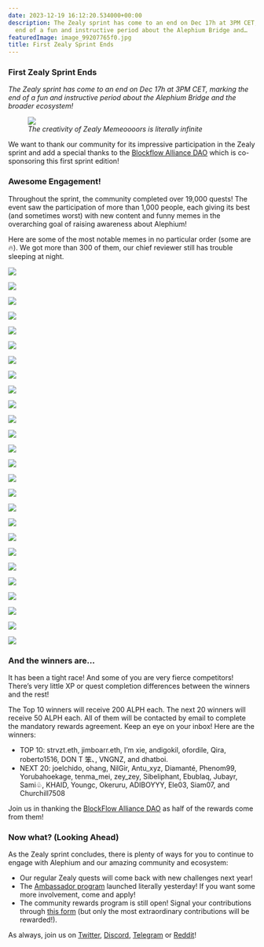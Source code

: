 ```yaml
---
date: 2023-12-19 16:12:20.534000+00:00
description: The Zealy sprint has come to an end on Dec 17h at 3PM CET, marking the
  end of a fun and instructive period about the Alephium Bridge and…
featuredImage: image_99207765f0.jpg
title: First Zealy Sprint Ends
---
```


### First Zealy Sprint Ends

_The Zealy sprint has come to an end on Dec 17h at 3PM CET, marking the end of a fun and instructive period about the Alephium Bridge and the broader ecosystem!_

<figure id="3823" class="graf graf--figure graf-after--p">
<img src="image_99207765f0.jpg" class="graf-image" data-image-id="0*IxGlAubqHVvM4itB" data-width="470" data-height="500" data-is-featured="true" />
<figcaption><em>The creativity of Zealy Memeoooors is literally infinite</em></figcaption>
</figure>

We want to thank our community for its impressive participation in the Zealy sprint and add a special thanks to the <a href="https://twitter.com/Blockflow_DAO" class="markup--anchor markup--p-anchor" data-href="https://twitter.com/Blockflow_DAO" rel="noopener" target="_blank">Blockflow Alliance DAO</a> which is co-sponsoring this first sprint edition!

### Awesome Engagement!

Throughout the sprint, the community completed over 19,000 quests! The event saw the participation of more than 1,000 people, each giving its best (and sometimes worst) with new content and funny memes in the overarching goal of raising awareness about Alephium!

Here are some of the most notable memes in no particular order (some are 🔥). We got more than 300 of them, our chief reviewer still has trouble sleeping at night.

![](image_c76c8db66f.jpeg)

![](image_9a8733c9b6.jpeg)

![](image_37c1433421.jpeg)

![](image_ff30f11250.jpeg)

![](image_ffcd2e0197.png)

![](image_f57f12f159.png)

![](image_468da4ea51.jpeg)

![](image_69fa84175e.png)

![](image_f6324f9207.jpeg)

![](image_d136898ad5.jpeg)

![](image_79a3983a22.jpeg)

![](image_b810187ef2.png)

![](image_38259817c4.jpeg)

![](image_156a04d18a.png)

![](image_c593c7b36d.jpeg)

![](image_25ea303587.jpeg)

![](image_819848973a.jpeg)

![](image_91439db3e3.jpeg)

![](image_2f68e0af40.jpeg)

![](image_5ddb09b09a.png)

![](image_b2ae5df149.png)

![](image_79624c45ef.jpeg)

![](image_273332e90f.jpeg)

![](image_844329abcf.jpeg)

![](image_b9562f323a.jpeg)

![](image_82015e738a.jpeg)

### And the winners are…

It has been a tight race! And some of you are very fierce competitors! There’s very little XP or quest completion differences between the winners and the rest!

The Top 10 winners will receive 200 ALPH each. The next 20 winners will receive 50 ALPH each. All of them will be contacted by email to complete the mandatory rewards agreement. Keep an eye on your inbox! Here are the winners:

- TOP 10: strvzt.eth, jimboarr.eth, I’m xie, andigokil, ofordile, Qira, roberto1516, DON T 笨､, VNGNZ, and dhatboi.
- NEXT 20: joelchido, ohang, NilGir, Antu_xyz, Diamanté, Phenom99, Yorubahoekage, tenma_mei, zey_zey, Sibeliphant, Ebublaq, Jubayr, Sami♧, KHAID, Youngc, Okeruru, ADIBOYYY, Ele03, Siam07, and Churchill7508

Join us in thanking the <a href="https://twitter.com/Blockflow_DAO" class="markup--anchor markup--p-anchor" data-href="https://twitter.com/Blockflow_DAO" rel="noopener" target="_blank">BlockFlow Alliance DAO</a> as half of the rewards come from them!

### Now what? (Looking Ahead)

As the Zealy sprint concludes, there is plenty of ways for you to continue to engage with Alephium and our amazing community and ecosystem:

- Our regular Zealy quests will come back with new challenges next year!
- The <a href="https://medium.com/@alephium/alephium-launches-its-ambassador-program-8e9c9c8c9d94" class="markup--anchor markup--li-anchor" data-href="https://medium.com/@alephium/alephium-launches-its-ambassador-program-8e9c9c8c9d94" target="_blank">Ambassador program</a> launched literally yesterday! If you want some more involvement, come and apply!
- The community rewards program is still open! Signal your contributions through <a href="https://docs.google.com/forms/d/e/1FAIpQLSeaSouXl-Hwd_lZohwgysqk-8whc9bydHuVpSCr1C6IoDHuoA/viewform" class="markup--anchor markup--li-anchor" data-href="https://docs.google.com/forms/d/e/1FAIpQLSeaSouXl-Hwd_lZohwgysqk-8whc9bydHuVpSCr1C6IoDHuoA/viewform" rel="noopener" target="_blank">this form</a> (but only the most extraordinary contributions will be rewarded!).

As always, join us on <a href="https://twitter.com/alephium" class="markup--anchor markup--p-anchor" data-href="https://twitter.com/alephium" rel="noopener" target="_blank">Twitter</a>, <a href="http://alephium.org/discord" class="markup--anchor markup--p-anchor" data-href="http://alephium.org/discord" rel="noopener" target="_blank">Discord</a>, <a href="https://t.me/alephiumgroup" class="markup--anchor markup--p-anchor" data-href="https://t.me/alephiumgroup" rel="noopener" target="_blank">Telegram</a> or <a href="https://www.reddit.com/r/Alephium/" class="markup--anchor markup--p-anchor" data-href="https://www.reddit.com/r/Alephium/" rel="noopener" target="_blank">Reddit</a>!
